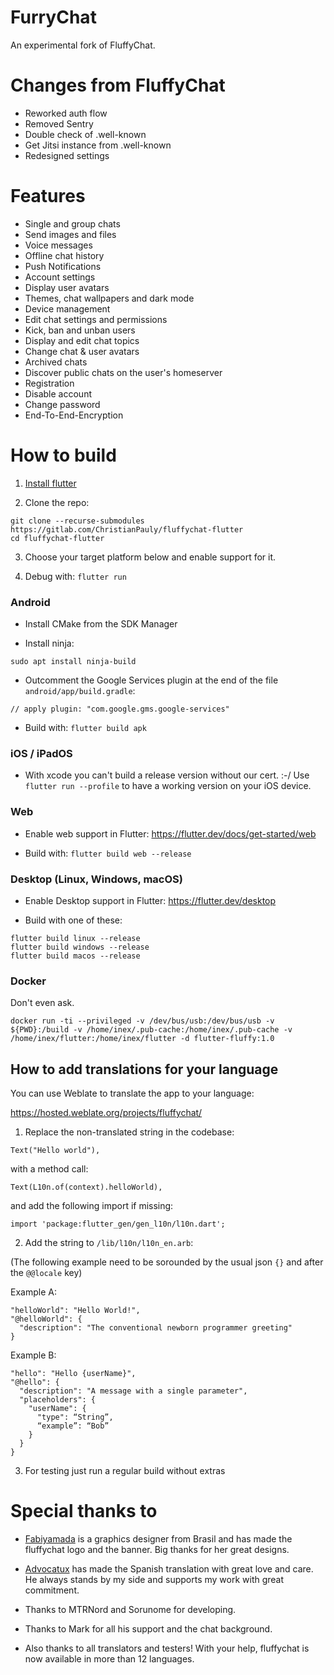 # FurryChat

An experimental fork of FluffyChat.

# Changes from FluffyChat
 * Reworked auth flow
 * Removed Sentry
 * Double check of .well-known
 * Get Jitsi instance from .well-known
 * Redesigned settings

# Features
 * Single and group chats
 * Send images and files
 * Voice messages
 * Offline chat history
 * Push Notifications
 * Account settings
 * Display user avatars
 * Themes, chat wallpapers and dark mode
 * Device management
 * Edit chat settings and permissions
 * Kick, ban and unban users
 * Display and edit chat topics
 * Change chat & user avatars
 * Archived chats
 * Discover public chats on the user's homeserver
 * Registration
 * Disable account
 * Change password
 * End-To-End-Encryption

# How to build

1. [Install flutter](https://flutter.dev)

2. Clone the repo:
```
git clone --recurse-submodules https://gitlab.com/ChristianPauly/fluffychat-flutter
cd fluffychat-flutter
```

3. Choose your target platform below and enable support for it.

4. Debug with: `flutter run`

### Android

* Install CMake from the SDK Manager

* Install ninja:
```
sudo apt install ninja-build
```

* Outcomment the Google Services plugin at the end of the file `android/app/build.gradle`:
```
// apply plugin: "com.google.gms.google-services"
```

* Build with: `flutter build apk`

### iOS / iPadOS

* With xcode you can't build a release version without our cert. :-/ Use `flutter run --profile` to have a working version on your iOS device.

### Web

* Enable web support in Flutter: https://flutter.dev/docs/get-started/web

* Build with: `flutter build web --release`

### Desktop (Linux, Windows, macOS)

* Enable Desktop support in Flutter: https://flutter.dev/desktop

* Build with one of these: 
```
flutter build linux --release
flutter build windows --release
flutter build macos --release
```


### Docker

Don't even ask.

`docker run -ti --privileged -v /dev/bus/usb:/dev/bus/usb -v ${PWD}:/build -v /home/inex/.pub-cache:/home/inex/.pub-cache -v /home/inex/flutter:/home/inex/flutter -d flutter-fluffy:1.0`

## How to add translations for your language

You can use Weblate to translate the app to your language:

https://hosted.weblate.org/projects/fluffychat/



1. Replace the non-translated string in the codebase:
```
Text("Hello world"),
```
with a method call:
```
Text(L10n.of(context).helloWorld),
```

and add the following import if missing:

```
import 'package:flutter_gen/gen_l10n/l10n.dart';
```

2. Add the string to `/lib/l10n/l10n_en.arb`:

(The following example need to be sorounded by the usual json `{}` and after the `@@locale` key)

Example A:
```
"helloWorld": "Hello World!",
"@helloWorld": {
  "description": "The conventional newborn programmer greeting"
}
```

Example B:
```
"hello": "Hello {userName}",
"@hello": {
  "description": "A message with a single parameter",
  "placeholders": {
    "userName": {
      "type": “String”,
      “example”: “Bob”
    }
  }
}
```

3. For testing just run a regular build without extras

# Special thanks to

* <a href="https://github.com/fabiyamada">Fabiyamada</a> is a graphics designer from Brasil and has made the fluffychat logo and the banner. Big thanks for her great designs.

* <a href="https://github.com/advocatux">Advocatux</a> has made the Spanish translation with great love and care. He always stands by my side and supports my work with great commitment.

* Thanks to MTRNord and Sorunome for developing.

* Thanks to Mark for all his support and the chat background.

* Also thanks to all translators and testers! With your help, fluffychat is now available in more than 12 languages.
